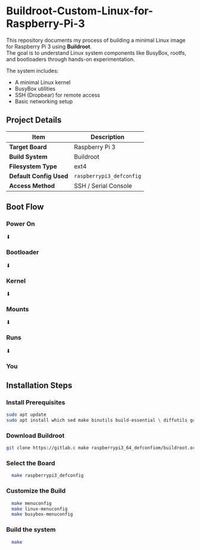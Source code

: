 # Buildroot-Custom-Linux-for-Raspberry-Pi-3
This repository documents my process of building a minimal Linux image for Raspberry Pi 3 using **Buildroot**.  
The goal is to understand Linux system components like BusyBox, rootfs, and bootloaders through hands-on experimentation.

The system includes:
- A minimal Linux kernel  
- BusyBox utilities  
- SSH (Dropbear) for remote access  
- Basic networking setup

##  Project Details

| Item | Description |
|------|--------------|
| **Target Board** | Raspberry Pi 3 |
| **Build System** | Buildroot |
| **Filesystem Type** | ext4 |
| **Default Config Used** | `raspberrypi3_defconfig` |
| **Access Method** | SSH / Serial Console |

## Boot Flow
### Power On
   ⬇
### Bootloader
   ⬇
### Kernel
   ⬇
### Mounts
   ⬇
### Runs
   ⬇
### You

## Installation Steps

### Install Prerequisites
```sh
sudo apt update
sudo apt install which sed make binutils build-essential \ diffutils gcc g++ bash patch gzip bzip2 perl tar cpio \ unzip rsync file bc findutils wget python3 libncurses5-dev \ libncursesw5-dev git
```
### Download Buildroot
```sh
git clone https://gitlab.c make raspberrypi3_64_defconfiom/buildroot.org/buildroot.git
```
### Select the Board
```sh
  make raspberrypi3_defconfig
```
### Customize the Build
```sh
  make menuconfig
  make linux-menuconfig
  make busybox-menuconfig
```
### Build the system
```sh
  make
```  


